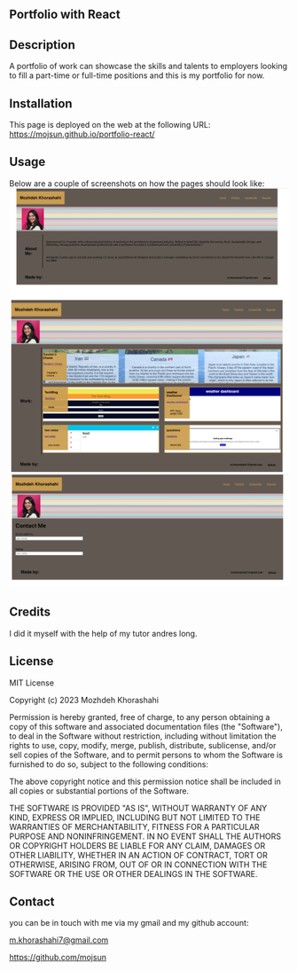 ## Portfolio with React

## Description

A portfolio of work can showcase the skills and talents to employers looking to fill a part-time or full-time positions and this is my portfolio for now.

## Installation

This page is deployed on the web at the following URL: https://mojsun.github.io/portfolio-react/

## Usage

Below are a couple of screenshots on how the pages should look like:
![Alt text](./src/images/screenshot1.png)
![Alt text](./src/images/screenshot2.png)
![Alt text](./src/images/screenshot3.png)

## Credits

I did it myself with the help of my tutor andres long.

## License

MIT License

Copyright (c) 2023 Mozhdeh Khorashahi

Permission is hereby granted, free of charge, to any person obtaining a copy of this software and associated documentation files (the "Software"), to deal in the Software without restriction, including without limitation the rights to use, copy, modify, merge, publish, distribute, sublicense, and/or sell copies of the Software, and to permit persons to whom the Software is furnished to do so, subject to the following conditions:

The above copyright notice and this permission notice shall be included in all copies or substantial portions of the Software.

THE SOFTWARE IS PROVIDED "AS IS", WITHOUT WARRANTY OF ANY KIND, EXPRESS OR IMPLIED, INCLUDING BUT NOT LIMITED TO THE WARRANTIES OF MERCHANTABILITY, FITNESS FOR A PARTICULAR PURPOSE AND NONINFRINGEMENT. IN NO EVENT SHALL THE AUTHORS OR COPYRIGHT HOLDERS BE LIABLE FOR ANY CLAIM, DAMAGES OR OTHER LIABILITY, WHETHER IN AN ACTION OF CONTRACT, TORT OR OTHERWISE, ARISING FROM, OUT OF OR IN CONNECTION WITH THE SOFTWARE OR THE USE OR OTHER DEALINGS IN THE SOFTWARE.

## Contact

you can be in touch with me via my gmail and my github account:

m.khorashahi7@gmail.com

https://github.com/mojsun
